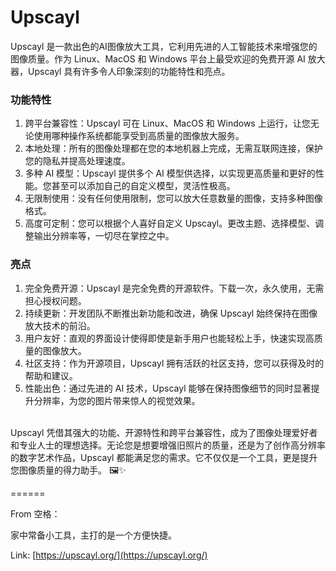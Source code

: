 # Upscayl

Upscayl 是一款出色的AI图像放大工具，它利用先进的人工智能技术来增强您的图像质量。作为 Linux、MacOS 和 Windows 平台上最受欢迎的免费开源 AI 放大器，Upscayl 具有许多令人印象深刻的功能特性和亮点。

### 功能特性

1. 跨平台兼容性：Upscayl 可在 Linux、MacOS 和 Windows 上运行，让您无论使用哪种操作系统都能享受到高质量的图像放大服务。
2. 本地处理：所有的图像处理都在您的本地机器上完成，无需互联网连接，保护您的隐私并提高处理速度。
3. 多种 AI 模型：Upscayl 提供多个 AI 模型供选择，以实现更高质量和更好的性能。您甚至可以添加自己的自定义模型，灵活性极高。
4. 无限制使用：没有任何使用限制，您可以放大任意数量的图像，支持多种图像格式。
5. 高度可定制：您可以根据个人喜好自定义 Upscayl。更改主题、选择模型、调整输出分辨率等，一切尽在掌控之中。

### 亮点

1. 完全免费开源：Upscayl 是完全免费的开源软件。下载一次，永久使用，无需担心授权问题。
2. 持续更新：开发团队不断推出新功能和改进，确保 Upscayl 始终保持在图像放大技术的前沿。
3. 用户友好：直观的界面设计使得即使是新手用户也能轻松上手，快速实现高质量的图像放大。
4. 社区支持：作为开源项目，Upscayl 拥有活跃的社区支持，您可以获得及时的帮助和建议。
5. 性能出色：通过先进的 AI 技术，Upscayl 能够在保持图像细节的同时显著提升分辨率，为您的图片带来惊人的视觉效果。

\
Upscayl 凭借其强大的功能、开源特性和跨平台兼容性，成为了图像处理爱好者和专业人士的理想选择。无论您是想要增强旧照片的质量，还是为了创作高分辨率的数字艺术作品，Upscayl 都能满足您的需求。它不仅仅是一个工具，更是提升您图像质量的得力助手。 🖼️✨

\======

From 空格：

家中常备小工具，主打的是一个方便快捷。

Link: [https://upscayl.org/](https://upscayl.org/)
